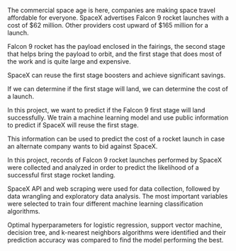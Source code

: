 The commercial space age is here, companies are making space travel affordable for everyone. SpaceX advertises Falcon 9 rocket launches with a cost of $62 million. Other providers cost upward of $165 million for a launch.

Falcon 9 rocket has the payload enclosed in the fairings, the second stage that helps bring the payload to orbit, and the first stage that does most of the work and is quite large and expensive.

SpaceX can reuse the first stage boosters and achieve significant savings.

If we can determine if the first stage will land, we can determine the cost of a launch.

In this project, we want to predict if the Falcon 9 first stage will land successfully. We train a machine learning model and use public information to predict if SpaceX will reuse the first stage.

This information can be used to predict the cost of a rocket launch in case an alternate company wants to bid against SpaceX.

In this project, records of Falcon 9 rocket launches performed by SpaceX were collected and analyzed in order to predict the likelihood of a successful first stage rocket landing.

SpaceX API and web scraping were used for data collection, followed by data wrangling and exploratory data analysis. The most important variables were selected to train four different machine learning classification algorithms.

Optimal hyperparameters for logistic regression, support vector machine, decision tree, and k-nearest neighbors algorithms were identified and their prediction accuracy was compared to find the model performing the best.
